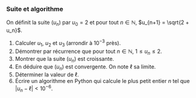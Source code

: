 ### Suite et algorithme

On définit la suite $(u_n)$ par $u_0 = 2$ et pour tout $n \in \mathbb{N}$, $u_{n+1} = \sqrt{2 + u_n}$.

1. Calculer $u_1$, $u_2$ et $u_3$ (arrondir à $10^{-3}$ près).
2. Démontrer par récurrence que pour tout $n \in \mathbb{N}$, $1 \leq u_n \leq 2$.
3. Montrer que la suite $(u_n)$ est croissante.
4. En déduire que $(u_n)$ est convergente. On note $\ell$ sa limite.
5. Déterminer la valeur de $\ell$.
6. Écrire un algorithme en Python qui calcule le plus petit entier $n$ tel que $|u_n - \ell| < 10^{-6}$.